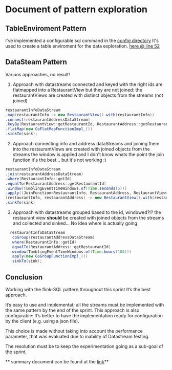 # Document of pattern exploration

## TableEnviroment Pattern
I've implemented a configurable sql command in the [config directory](../../.config)
It's used to create a table enviroment for the data exploration. [here @ line 52](../../flinkfood-demo/src/main/java/org/flinkfood/flinkjobs/RestaurantTableView.java#here)

## DataSteam Pattern
Variuos approaches, no result!

1. Approach with datastreams connected and keyed with the right
  ids are flatmapped into a RestaurantView but they are not joined:
  the restaurantViews are created with distinct objects from the streams (not joined)
```Java
restaurantInfoDataStream
.map(restaurantInfo -> new RestaurantView().with(restaurantInfo))
.connect(restaurantAddressDataStream)
.keyBy(RestaurantView::getRestaurantId, RestaurantAddress::getRestaurantId)
.flatMap(new CoFlatMapFunctionImpl_())
.sinkTo(sink);
```

2. Approach connecting info and address dataStreams and joining them into
  the restaurantViews are created with joined objects from the streams
  the window is applied and I don't know whats the point
  the join function it's the best... but it's not working :)
  
``` Java
restaurantInfoDataStream
.join(restaurantAddressDataStream)
.where(RestaurantInfo::getId)
.equalTo(RestaurantAddress::getRestaurantId)
.window(TumblingEventTimeWindows.of(Time.seconds(5)))
.apply((JoinFunction<RestaurantInfo, RestaurantAddress, RestaurantView>)
(restaurantInfo, restaurantAddress) -> new RestaurantView().with(restaurantInfo).with(restaurantAddress))
.sinkTo(sink)
```

3. Approach with datastreams grouped based to the id,
  windowed?!?
  the restaurant view **should** be created with joined objects from the streams
  and collected and sinked... No idea where is actually going
 ``` Java
   restaurantInfoDataStream
   .coGroup(restaurantAddressDataStream)
   .where(RestaurantInfo::getId)
   .equalTo(RestaurantAddress::getRestaurantId)
   .window(TumblingEventTimeWindows.of(Time.hours(100)))
   .apply(new CoGroupFunctionImpl_())
   .sinkTo(sink);
```

## Conclusion

Working with the flink-SQL pattern throughout this sprint It’s the best approach.

It’s easy to use and implementat; all the streams must be implemented with the same pattern by the end of the sprint.
This approach is also configurable: It’s better to have the implementation ready for configuration by the client (e.g. using a json file).

This choice is made without taking into account the performance parameter, that was evaluated due to inability of Datastream testing.

The resolution must be to keep the experimentation going as a sub-goal of the sprint.

** summary document can be found at the [link](https://docs.google.com/document/d/1wxCYG6w6nJVDsFXKLeSPREIqDegXsupX1SYRR2fyJKM/edit)**